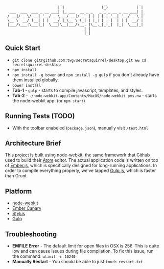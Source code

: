 ```
                         _                   _               _ 
                        | |                 (_)             | |
  ___  ___  ___ _ __ ___| |_ ___  __ _ _   _ _ _ __ _ __ ___| |
 / __|/ _ \/ __| '__/ _ \ __/ __|/ _` | | | | | '__| '__/ _ \ |
 \__ \  __/ (__| | |  __/ |_\__ \ (_| | |_| | | |  | | |  __/ |
 |___/\___|\___|_|  \___|\__|___/\__, |\__,_|_|_|  |_|  \___|_|
                                    | |                        
                                    |_|                        
```

## Quick Start

* `git clone git@github.com:twg/secretsquirrel-desktop.git && cd secretsquirrel-desktop`
* `npm install`
* `npm install -g bower` and `npm install -g gulp` if you don't already have
  them installed globally.
* `bower install`
* **Tab-1** - `gulp` - starts to compile javascript, templates, and styles.
* **Tab-2** - `./node-webkit.app/Contents/MacOS/node-webkit pms.nw` - starts the node-webkit app. (or `npm start`)

## Running Tests (TODO)

* With the toolbar enabeled (`package.json`), manually visit `/test.html`

## Architecture Brief

This project is built using [node-webkit](https://github.com/rogerwang/node-webkit), the same framework that Github used to build their [Atom](http://atom.io) editor. The actual application code is written on top of [Ember.js](http://emberjs.com), which is specifically designed for long-running applications. In order to compile everything properly, we've tapped [Gulp.js](http://gulpjs.com), which is faster than Grunt.

## Platform

* [node-webkit](https://github.com/rogerwang/node-webkit)
* [Ember Canary](http://emberjs.com/builds/)
* [Stylus](http://learnboost.github.io/stylus/)
* [Gulp](http://gulpjs.com/)

## Troubleshooting

* **EMFILE Error** - The default limit for open files in OSX is 256. This is quite low and can cause issues during file compliation. To fix this issue, run the command: `ulimit -n 10240`
* **Manually Restart** - You should be able to just `touch restart.txt`
